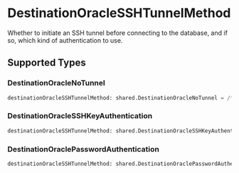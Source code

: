 # DestinationOracleSSHTunnelMethod

Whether to initiate an SSH tunnel before connecting to the database, and if so, which kind of authentication to use.


## Supported Types

### DestinationOracleNoTunnel

```python
destinationOracleSSHTunnelMethod: shared.DestinationOracleNoTunnel = /* values here */
```

### DestinationOracleSSHKeyAuthentication

```python
destinationOracleSSHTunnelMethod: shared.DestinationOracleSSHKeyAuthentication = /* values here */
```

### DestinationOraclePasswordAuthentication

```python
destinationOracleSSHTunnelMethod: shared.DestinationOraclePasswordAuthentication = /* values here */
```

